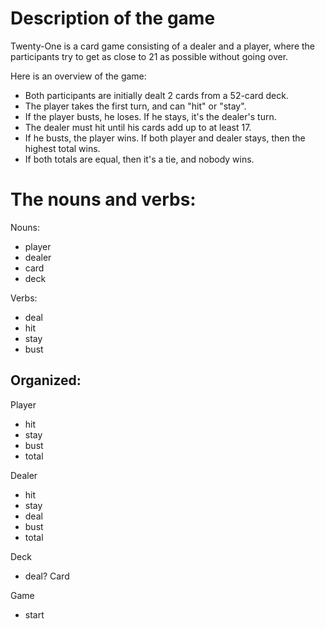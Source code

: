 # Description of the game
Twenty-One is a card game consisting of a dealer and a player, 
where the participants try to get as close to 21 as possible without going over.

Here is an overview of the game:
- Both participants are initially dealt 2 cards from a 52-card deck.
- The player takes the first turn, and can "hit" or "stay".
- If the player busts, he loses. If he stays, it's the dealer's turn.
- The dealer must hit until his cards add up to at least 17.
- If he busts, the player wins. If both player and dealer stays, then the highest total wins.
- If both totals are equal, then it's a tie, and nobody wins.

# The nouns and verbs:
Nouns:
* player
* dealer
* card
* deck

Verbs:
* deal
* hit
* stay
* bust

## Organized:
Player
- hit
- stay
- bust
- total

Dealer
- hit
- stay
- deal
- bust
- total

Deck
- deal?
Card

Game
- start
